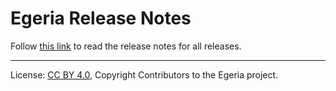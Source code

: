 <!-- SPDX-License-Identifier: CC-BY-4.0 -->
<!-- Copyright Contributors to the Egeria project. -->

# Egeria Release Notes

Follow [this link](https://odpi.github.io/egeria-docs/release-notes/overview/) to read the release notes for all releases.


----
License: [CC BY 4.0](https://creativecommons.org/licenses/by/4.0/),
Copyright Contributors to the Egeria project.
